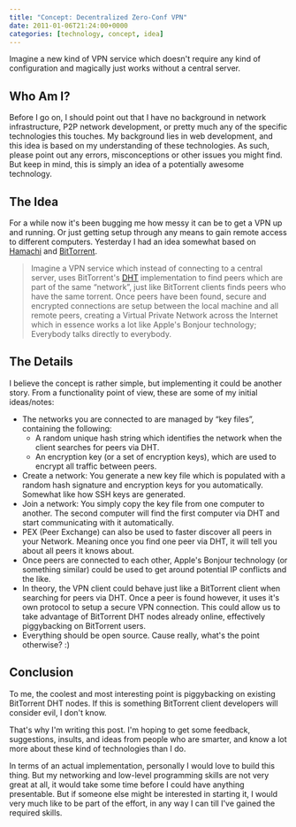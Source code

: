 ```yaml
---
title: "Concept: Decentralized Zero-Conf VPN"
date: 2011-01-06T21:24:00+0000
categories: [technology, concept, idea]
---
```


Imagine a new kind of VPN service which doesn't require any kind of configuration and magically just works without a central server.


## Who Am I?

Before I go on, I should point out that I have no background in network infrastructure, P2P network development, or pretty much any of the specific technologies this touches. My background lies in web development, and this idea is based on my understanding of these technologies. As such, please point out any errors, misconceptions or other issues you might find. But keep in mind, this is simply an idea of a potentially awesome technology.


## The Idea

For a while now it's been bugging me how messy it can be to get a VPN up and running. Or just getting setup through any means to gain remote access to different computers. Yesterday I had an idea somewhat based on [Hamachi][] and [BitTorrent][].

> Imagine a VPN service which instead of connecting to a central server, uses BitTorrent's [DHT][] implementation to find peers which are part of the same “network”, just like BitTorrent clients finds peers who have the same torrent. Once peers have been found, secure and encrypted connections are setup between the local machine and all remote peers, creating a Virtual Private Network across the Internet which in essence works a lot like Apple's Bonjour technology; Everybody talks directly to everybody.


## The Details

I believe the concept is rather simple, but implementing it could be another story. From a functionality point of view, these are some of my initial ideas/notes:

* The networks you are connected to are managed by “key files”, containing the following:
    * A random unique hash string which identifies the network when the client searches for peers via DHT.
    * An encryption key (or a set of encryption keys), which are used to encrypt all traffic between peers.
* Create a network: You generate a new key file which is populated with a random hash signature and encryption keys for you automatically. Somewhat like how SSH keys are generated.
* Join a network: You simply copy the key file from one computer to another. The second computer will find the first computer via DHT and start communicating with it automatically.
* PEX (Peer Exchange) can also be used to faster discover all peers in your Network. Meaning once you find one peer via DHT, it will tell you about all peers it knows about.
* Once peers are connected to each other, Apple's Bonjour technology (or something similar) could be used to get around potential IP conflicts and the like.
* In theory, the VPN client could behave just like a BitTorrent client when searching for peers via DHT. Once a peer is found however, it uses it's own protocol to setup a secure VPN connection. This could allow us to take advantage of BitTorrent DHT nodes already online, effectively piggybacking on BitTorrent users.
* Everything should be open source. Cause really, what's the point otherwise? :)


## Conclusion

To me, the coolest and most interesting point is piggybacking on existing BitTorrent DHT nodes. If this is something BitTorrent client developers will consider evil, I don't know.

That's why I'm writing this post. I'm hoping to get some feedback, suggestions, insults, and ideas from people who are smarter, and know a lot more about these kind of technologies than I do.

In terms of an actual implementation, personally I would love to build this thing. But my networking and low-level programming skills are not very great at all, it would take some time before I could have anything presentable. But if someone else might be interested in starting it, I would very much like to be part of the effort, in any way I can till I've gained the required skills.


[hamachi]: http://en.wikipedia.org/wiki/Hamachi_%28software%29
[bittorrent]: http://en.wikipedia.org/wiki/BitTorrent_%28protocol%29
[dht]: http://en.wikipedia.org/wiki/BitTorrent_%28protocol%29#Distributed_trackers
